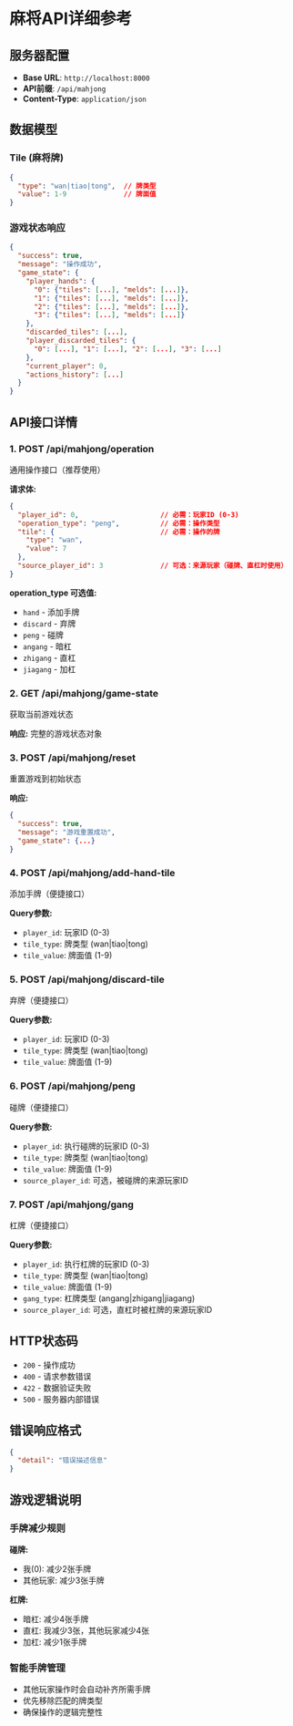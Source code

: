 # 麻将API详细参考

## 服务器配置

- **Base URL**: `http://localhost:8000`
- **API前缀**: `/api/mahjong`
- **Content-Type**: `application/json`

## 数据模型

### Tile (麻将牌)
```json
{
  "type": "wan|tiao|tong",  // 牌类型
  "value": 1-9              // 牌面值
}
```

### 游戏状态响应
```json
{
  "success": true,
  "message": "操作成功",
  "game_state": {
    "player_hands": {
      "0": {"tiles": [...], "melds": [...]},
      "1": {"tiles": [...], "melds": [...]},
      "2": {"tiles": [...], "melds": [...]}, 
      "3": {"tiles": [...], "melds": [...]}
    },
    "discarded_tiles": [...],
    "player_discarded_tiles": {
      "0": [...], "1": [...], "2": [...], "3": [...]
    },
    "current_player": 0,
    "actions_history": [...]
  }
}
```

## API接口详情

### 1. POST /api/mahjong/operation
通用操作接口（推荐使用）

**请求体:**
```json
{
  "player_id": 0,                    // 必需：玩家ID (0-3)
  "operation_type": "peng",          // 必需：操作类型
  "tile": {                          // 必需：操作的牌
    "type": "wan",
    "value": 7
  },
  "source_player_id": 3              // 可选：来源玩家（碰牌、直杠时使用）
}
```

**operation_type 可选值:**
- `hand` - 添加手牌
- `discard` - 弃牌  
- `peng` - 碰牌
- `angang` - 暗杠
- `zhigang` - 直杠
- `jiagang` - 加杠

### 2. GET /api/mahjong/game-state
获取当前游戏状态

**响应:** 完整的游戏状态对象

### 3. POST /api/mahjong/reset
重置游戏到初始状态

**响应:**
```json
{
  "success": true,
  "message": "游戏重置成功",
  "game_state": {...}
}
```

### 4. POST /api/mahjong/add-hand-tile
添加手牌（便捷接口）

**Query参数:**
- `player_id`: 玩家ID (0-3)
- `tile_type`: 牌类型 (wan|tiao|tong)  
- `tile_value`: 牌面值 (1-9)

### 5. POST /api/mahjong/discard-tile
弃牌（便捷接口）

**Query参数:**
- `player_id`: 玩家ID (0-3)
- `tile_type`: 牌类型 (wan|tiao|tong)
- `tile_value`: 牌面值 (1-9)

### 6. POST /api/mahjong/peng
碰牌（便捷接口）

**Query参数:**
- `player_id`: 执行碰牌的玩家ID (0-3)
- `tile_type`: 牌类型 (wan|tiao|tong)
- `tile_value`: 牌面值 (1-9)
- `source_player_id`: 可选，被碰牌的来源玩家ID

### 7. POST /api/mahjong/gang
杠牌（便捷接口）

**Query参数:**
- `player_id`: 执行杠牌的玩家ID (0-3)
- `tile_type`: 牌类型 (wan|tiao|tong)
- `tile_value`: 牌面值 (1-9)
- `gang_type`: 杠牌类型 (angang|zhigang|jiagang)
- `source_player_id`: 可选，直杠时被杠牌的来源玩家ID

## HTTP状态码

- `200` - 操作成功
- `400` - 请求参数错误
- `422` - 数据验证失败  
- `500` - 服务器内部错误

## 错误响应格式

```json
{
  "detail": "错误描述信息"
}
```

## 游戏逻辑说明

### 手牌减少规则

**碰牌:**
- 我(0): 减少2张手牌
- 其他玩家: 减少3张手牌

**杠牌:**
- 暗杠: 减少4张手牌
- 直杠: 我减少3张，其他玩家减少4张
- 加杠: 减少1张手牌

### 智能手牌管理
- 其他玩家操作时会自动补齐所需手牌
- 优先移除匹配的牌类型
- 确保操作的逻辑完整性 